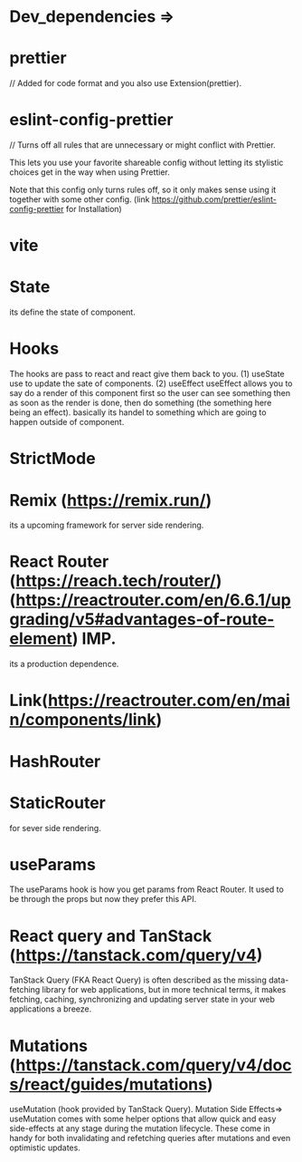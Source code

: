 # Dev_dependencies =>

# prettier
// Added for code format and you also use Extension(prettier).

# eslint-config-prettier
// Turns off all rules that are unnecessary or might conflict with Prettier.

This lets you use your favorite shareable config without letting its stylistic choices get in the way when using Prettier.

Note that this config only turns rules off, so it only makes sense using it together with some other config. (link https://github.com/prettier/eslint-config-prettier for Installation)

# vite

# State
its define the state of component.

# Hooks
The hooks are pass to react and react give them back to you. 
(1) useState
use to update the sate of components.
(2) useEffect
useEffect allows you to say do a render of this component first so the user can see something then as soon as the render is done, then do something (the something here being an effect). basically its handel to something which are going to happen outside of component.

# StrictMode

#   Remix (https://remix.run/) 
its a upcoming framework for server side rendering.

# React Router (https://reach.tech/router/) (https://reactrouter.com/en/6.6.1/upgrading/v5#advantages-of-route-element) IMP.
its a production dependence.

# Link(https://reactrouter.com/en/main/components/link)

# HashRouter 

# StaticRouter 
for sever side rendering.

# useParams
The useParams hook is how you get params from React Router. It used to be through the props but now they prefer this API.

# React query and TanStack (https://tanstack.com/query/v4)
TanStack Query (FKA React Query) is often described as the missing data-fetching library for web applications, but in more technical terms, it makes fetching, caching, synchronizing and updating server state in your web applications a breeze.

# Mutations (https://tanstack.com/query/v4/docs/react/guides/mutations)
useMutation (hook provided by TanStack Query).
Mutation Side Effects=>
useMutation comes with some helper options that allow quick and easy side-effects at any stage during the mutation lifecycle. These come in handy for both invalidating and refetching queries after mutations and even optimistic updates.


 





